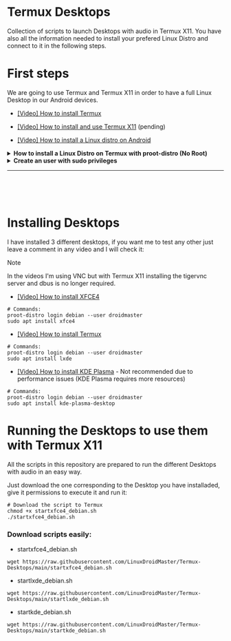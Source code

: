# Termux Desktops
Collection of scripts to launch Desktops with audio in Termux X11. You have also all the information needed to install your prefered Linux Distro and connect to it in the following steps. 

# First steps
We are going to use Termux and Termux X11 in order to have a full Linux Desktop in our Android devices. 

* [[Video] How to install Termux](https://www.youtube.com/watch?v=OMJAyq5NHp0)

* [[Video] How to install and use Termux X11](https://www.youtube.com/watch?v=OMJAyq5NHp0) (pending)

* [[Video] How to install a Linux distro on Android](https://www.youtube.com/watch?v=OMJAyq5NHp0)


<details>
<summary><strong> How to install a Linux Distro on Termux with proot-distro (No Root)</strong></summary>

You can check the video described in the First Steps section. The written steps are the following ones: 

1. Open Termux
2. Install proot-distro  
```
pkg update
pkg install proot-distro
```
3. Install Debian (or the distor you prefer)
```
proot-distro install debian
```
4 Log in to the distro 
```
proot-distro login debian
```
</details>

<details>
<summary><strong>Create an user with sudo privileges</summary></strong>

The steps are described in the video linked in the previous point. 

1. Install needed packages
```
apt update -y
apt install sudo nano adduser usermod -y
```
2. Create an user
```
adduser droidmaster
```
3. Give the user sudo privileges
```
nano /etc/sudoers

# Add the following line to the file
droidmaster ALL=(ALL:ALL) ALL
```
4. Check you can execute sudo commands (it should return `root`)
```
sudo whoami 
```  

</details>  

---  
<br>
<br>
<br>

# Installing Desktops  

I have installed 3 different desktops, if you want me to test any other just leave a comment in any video and I will check it: 

> [!NOTE]
> In the videos I'm using VNC but with Termux X11 installing the tigervnc server and dbus is no longer required.

* [[Video] How to install XFCE4](https://www.youtube.com/watch?v=LO8LWh5tPg8&list=PL4worxVHtqXo8EPHfLcoy5tPwjVSaqdB5&index=6)

```
# Commands: 
proot-distro login debian --user droidmaster
sudo apt install xfce4
```

* [[Video] How to install Termux](https://www.youtube.com/watch?v=OMJAyq5NHp0)
```
# Commands: 
proot-distro login debian --user droidmaster
sudo apt install lxde
```

* [[Video] How to install KDE Plasma](https://www.youtube.com/watch?v=fru4SWvUowI&list=PL4worxVHtqXo8EPHfLcoy5tPwjVSaqdB5&index=2)  - Not recommended due to performance issues (KDE Plasma requires more resources)
```
# Commands: 
proot-distro login debian --user droidmaster
sudo apt install kde-plasma-desktop
```

# Running the Desktops to use them with Termux X11
All the scripts in this repository are prepared to run the different Desktops with audio in an easy way. 

Just download the one corresponding to the Desktop you have installaded, give it permissions to execute it and run it: 
```
# Download the script to Termux
chmod +x startxfce4_debian.sh
./startxfce4_debian.sh
```

### Download scripts easily: 
* startxfce4_debian.sh
```
wget https://raw.githubusercontent.com/LinuxDroidMaster/Termux-Desktops/main/startxfce4_debian.sh
```
* startlxde_debian.sh
```
wget https://raw.githubusercontent.com/LinuxDroidMaster/Termux-Desktops/main/startlxde_debian.sh
```
* startkde_debian.sh
```
wget https://raw.githubusercontent.com/LinuxDroidMaster/Termux-Desktops/main/startkde_debian.sh
```